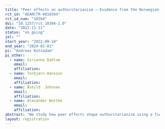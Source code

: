 ```yaml
---
title: "Peer effects on authoritarianism – Evidence from the Norwegian Armed Forces"
rct_id: "AEARCTR-0010394"
rct_id_num: "10394"
doi: "10.1257/rct.10394-1.0"
date: "2022-11-11"
status: "on_going"
jel: ""
start_year: "2022-09-10"
end_year: "2024-02-01"
pi: "Andreas Kotsadam"
pi_other:
  - name: Sirianne Dahlum
    email: 
    affiliation: 
  - name: Torbjørn Hansson
    email: 
    affiliation: 
  - name: Åshild  Johnsen
    email: 
    affiliation: 
  - name: Alexander Wuttke
    email: 
    affiliation: 
abstract: "We study how peer effects shape authoritarianism using a field experiment in the Norwegian Armed Forces. In particular, we ask: Does random assignment to people with different levels of authoritarian orientations make soldiers more or less authoritarian? In addition, we hope to answer the following questions: How does authoritarianism change during military service? Does information about peers' authoritarian preference change individual beliefs and orientations?"
layout: registration
---
```


